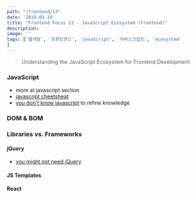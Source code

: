 ```yaml
---
path: "/frontend/13"
date: '2019-03-19'
title: "Frontend Focus 13 - JavaScript Ecosystem (Frontend)"
description: 
image: ''
tags: ['웹개발', '프론트엔드', 'JavaScript', '자바스크립트', 'ecosystem'
]
---
```

> Understanding the JavaScript Ecosystem for Frontend Development

### JavaScript
- more at javascript section
- [javascript cheetsheat](https://mbeaudru.github.io/modern-js-cheatsheet/)
- [you don't know javascript](https://github.com/getify/You-Dont-Know-JS) to refine knowledge

### DOM & BOM

### Libraries vs. Frameworks

#### jQuery
- [you might not need jQuery](http://youmightnotneedjquery.com/)

#### JS Templates

#### React